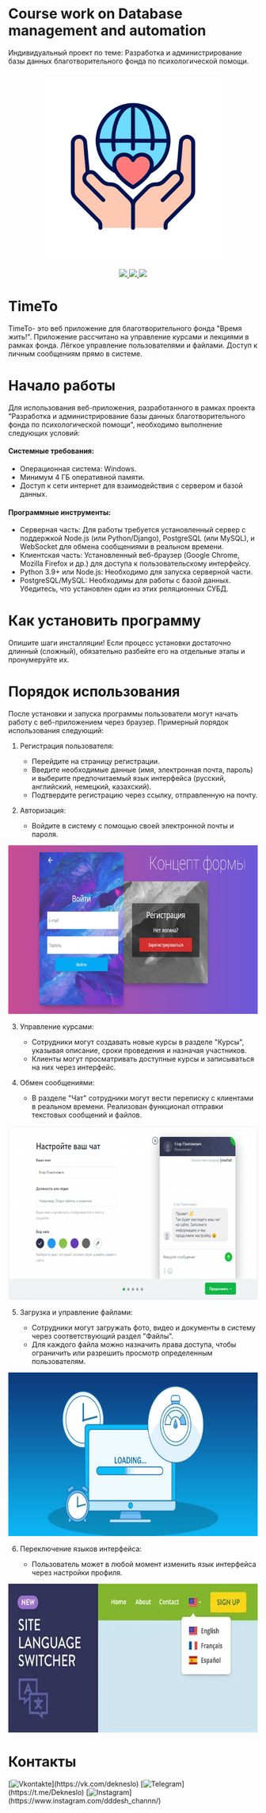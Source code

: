 # Course work on Database management and automation
 Индивидуальный проект по теме: Разработка и администрирование базы данных благотворительного фонда по психологической помощи.
 <p align="center">
  <img width="380" height="380" src="image-4.png ">
</p>

<p align="center">
    <a href="https://github.com/Dekneslo/Course-work-on-Database-management-and-automation/graphs/contributors">
    <img src="https://img.shields.io/badge/contributors-4169E1?style=for-the-badge"/>
    </a>
    <a href="https://github.com/Dekneslo/Course-work-on-Database-management-and-automation/issues">
    <img src="https://img.shields.io/badge/issues-DC143C?style=for-the-badge"/>
    </a>
    <a href="https://github.com/Dekneslo/Course-work-on-Database-management-and-automation/pulls">
    <img src="https://img.shields.io/badge/pulls-7B68EE?style=for-the-badge"/>
    </a>
  </p>

# TimeTo
TimeTo- это веб приложение для благотворительного фонда "Время жить!". Приложение рассчитано на управление курсами и лекциями в рамках фонда. Лёгкое управление пользователями и файлами. Доступ к личным сообщениям прямо в системе. 

# Начало работы
Для использования веб-приложения, разработанного в рамках проекта "Разработка и администрирование базы данных благотворительного фонда по психологической помощи", необходимо выполнение следующих условий:

#### Системные требования:

- Операционная система: Windows.
- Минимум 4 ГБ оперативной памяти.
- Доступ к сети интернет для взаимодействия с сервером и базой данных.

#### Программные инструменты:

- Серверная часть: Для работы требуется установленный сервер с поддержкой Node.js (или Python/Django), PostgreSQL (или MySQL), и WebSocket для обмена сообщениями в реальном времени.
- Клиентская часть: Установленный веб-браузер (Google Chrome, Mozilla Firefox и др.) для доступа к пользовательскому интерфейсу.
- Python 3.9+ или Node.js: Необходимо для запуска серверной части.
- PostgreSQL/MySQL: Необходимы для работы с базой данных. Убедитесь, что установлен один из этих реляционных СУБД.

# Как установить программу
Опишите шаги инсталляции! Если процесс установки достаточно длинный
(сложный), обязательно разбейте его на отдельные этапы и пронумеруйте их.
# Порядок использования
После установки и запуска программы пользователи могут начать работу с веб-приложением через браузер. Примерный порядок использования следующий:

1. Регистрация пользователя:

    - Перейдите на страницу регистрации.
    - Введите необходимые данные (имя, электронная почта, пароль) и выберите предпочитаемый язык интерфейса (русский, английский, немецкий, казахский).
    - Подтвердите регистрацию через ссылку, отправленную на почту.

2. Авторизация:

    - Войдите в систему с помощью своей электронной почты и пароля.
 <p align="center">
  <img width="600" height="340" src="image.png ">
</p>

3. Управление курсами:

    - Сотрудники могут создавать новые курсы в разделе "Курсы", указывая описание, сроки проведения и назначая участников.
    - Клиенты могут просматривать доступные курсы и записываться на них через интерфейс.

4. Обмен сообщениями:

    - В разделе "Чат" сотрудники могут вести переписку с клиентами в реальном времени. Реализован функционал отправки текстовых сообщений и файлов.
 <p align="center">
  <img width="600" height="350" src="image-1.png">
</p>

5. Загрузка и управление файлами:

    - Сотрудники могут загружать фото, видео и документы в систему через соответствующий раздел "Файлы".
    - Для каждого файла можно назначить права доступа, чтобы ограничить или разрешить просмотр определенным пользователям.
 <p align="center">
  <img width="600" height="330" src="image-3.png">
</p>

6. Переключение языков интерфейса:

    - Пользователь может в любой момент изменить язык интерфейса через настройки профиля.
 <p align="center">
  <img width="600" height="300" src="image-2.png">
</p>

# Контакты
[![Vkontakte](https://img.shields.io/badge/Vkontakte-black?style=for-the-badge&logo=VK&logoColor=white")](https://vk.com/dekneslo)
[![Telegram](https://img.shields.io/badge/Telegram-black?style=for-the-badge&logo=Telegram&logoColor=blue")](https://t.me/Dekneslo)
[![Instagram](https://img.shields.io/badge/Instagram-black?style=for-the-badge&logo=Instagram&logoColor=white")](https://www.instagram.com/dddesh_channn/)